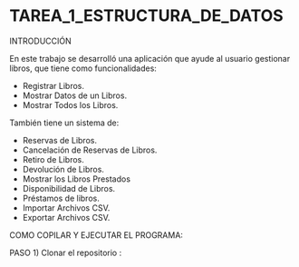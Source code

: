 # TAREA_1_ESTRUCTURA_DE_DATOS

INTRODUCCIÓN

En este trabajo se desarrolló una aplicación que ayude al usuario gestionar libros, que tiene como funcionalidades:
* Registrar Libros.
* Mostrar Datos de un Libros.
* Mostrar Todos los Libros.

También tiene un sistema de:
* Reservas de Libros.
* Cancelación de Reservas de Libros.
* Retiro de Libros.
* Devolución de Libros.
* Mostrar los Libros Prestados
* Disponibilidad de Libros.
* Préstamos de libros. 
* Importar Archivos CSV.
* Exportar Archivos CSV.

COMO COPILAR Y EJECUTAR EL PROGRAMA:

PASO 1) Clonar el repositorio :


  
